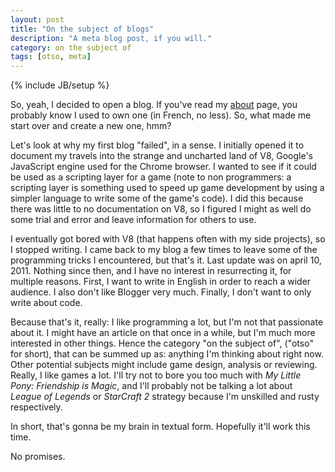 ```yaml
---
layout: post
title: "On the subject of blogs"
description: "A meta blog post, if you will."
category: on the subject of 
tags: [otso, meta]
---
```

{% include JB/setup %}

So, yeah, I decided to open a blog. If you've read my [about](about.html) page, you probably know I used to own one (in French, no less). So, what made me start over and create a new one, hmm?
<!-- more -->

Let's look at why my first blog "failed", in a sense. I initially opened it to document my travels into the strange and uncharted land of V8, Google's JavaScript engine used for the Chrome browser. I wanted to see if it could be used as a scripting layer for a game (note to non programmers: a scripting layer is something used to speed up game development by using a simpler language to write some of the game's code). I did this because there was little to no documentation on V8, so I figured I might as well do some trial and error and leave information for others to use.

I eventually got bored with V8 (that happens often with my side projects), so I stopped writing. I came back to my blog a few times to leave some of the programming tricks I encountered, but that's it. Last update was on april 10, 2011. Nothing since then, and I have no interest in resurrecting it, for multiple reasons. First, I want to write in English in order to reach a wider audience. I also don't like Blogger very much. Finally, I don't want to only write about code.

Because that's it, really: I like programming a lot, but I'm not that passionate about it. I might have an article on that once in a while, but I'm much more interested in other things. Hence the category "on the subject of", ("otso" for short), that can be summed up as: anything I'm thinking about right now. Other potential subjects might include game design, analysis or reviewing. Really, I like games a lot. I'll try not to bore you too much with _My Little Pony: Friendship is Magic_, and I'll probably not be talking a lot about _League of Legends_ or _StarCraft 2_ strategy because I'm unskilled and rusty respectively.

In short, that's gonna be my brain in textual form. Hopefully it'll work this time.

No promises.